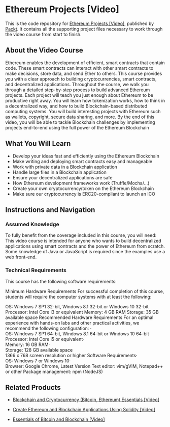 # Ethereum Projects [Video]
This is the code repository for [Ethereum Projects [Video]](https://www.packtpub.com/big-data-and-business-intelligence/ethereum-projects-video?utm_source=github&utm_medium=repository&utm_campaign=9781788623261), published by [Packt](https://www.packtpub.com/?utm_source=github). It contains all the supporting project files necessary to work through the video course from start to finish.
## About the Video Course
Ethereum enables the development of efficient, smart contracts that contain code. These smart contracts can interact with other smart contracts to make decisions, store data, and send Ether to others.
This course provides you with a clear approach to building cryptocurrencies, smart contracts, and decentralized applications. Throughout the course, we walk you through a detailed step-by-step process to build advanced Ethereum projects. Each project will teach you just enough about Ethereum to be productive right away. You will learn how tokenization works, how to think in a decentralized way, and how to build Blockchain-based distributed computing systems. You will build interesting projects with Ethereum such as wallets, copyright, secure data sharing, and more. 
By the end of this video, you will be able to tackle Blockchain challenges by implementing projects end-to-end using the full power of the Ethereum Blockchain

<H2>What You Will Learn</H2>
<DIV class=book-info-will-learn-text>
<UL>
<LI>Develop your ideas fast and efficiently using the Ethereum Blockchain
<LI>Make writing and deploying smart contracts easy and manageable 
<LI>Work with private data in a Blockchain application 
<LI>Handle large files in a Blockchain application
<LI>Ensure your decentralized applications are safe
<LI>How Ethereum development frameworks work (Truffle/Mocha/…)
<LI>Create your own cryptocurrency/token on the Ethereum Blockchain 
<LI>Make sure our cryptocurrency is ERC20-compliant to launch an ICO </LI></UL></DIV>

## Instructions and Navigation
### Assumed Knowledge
To fully benefit from the coverage included in this course, you will need:<br/>
This video course is intended for anyone who wants to build decentralized applications using smart contracts and the power of Ethereum from scratch. Some knowledge of Java or JavaScript is required since the examples use a web front-end.
### Technical Requirements
This course has the following software requirements:<br/>

Minimum Hardware Requirements
For successful completion of this course, students will require the computer systems with at least the following:

OS: Windows 7 SP1 32-bit, Windows 8.1 32-bit or Windows 10 32-bit
Processor: Intel Core i3 or equivalent
Memory: 4 GB RAM
Storage: 35 GB available space
Recommended Hardware Requirements
For an optimal experience with hands-on labs and other practical activities, we recommend the following configuration: ·        
OS: Windows 7 SP1 64-bit, Windows 8.1 64-bit or Windows 10 64-bit
Processor: Intel Core i5 or equivalent·        
Memory: 16 GB RAM·        
Storage: 128 GB available space        
1366 x 768 screen resolution or higher
Software Requirements·        
OS: Windows 7 or Windows 10·      
Browser: Google Chrome, Latest Version
Text editor: vim/gVIM, Notepad++ or other
Package management: npm (NodeJS)

## Related Products
* [Blockchain and Cryptocurrency (Bitcoin, Ethereum) Essentials [Video]](https://www.packtpub.com/application-development/blockchain-and-cryptocurrency-bitcoin-ethereum-essentials-video?utm_source=github&utm_medium=repository&utm_campaign=9781788990837)

* [Create Ethereum and Blockchain Applications Using Solidity [Video]](https://www.packtpub.com/big-data-and-business-intelligence/create-ethereum-and-blockchain-applications-using-solidity-video?utm_source=github&utm_medium=repository&utm_campaign=9781789340877)

* [Essentials of Bitcoin and Blockchain [Video]](https://www.packtpub.com/big-data-and-business-intelligence/essentials-bitcoin-and-blockchain-video?utm_source=github&utm_medium=repository&utm_campaign=9781787127791)


